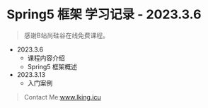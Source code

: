 # Spring5 框架 学习记录 - 2023.3.6
> 感谢B站尚硅谷在线免费课程。

- 2023.3.6
  - 课程内容介绍
  - Spring5 框架概述
- 2023.3.13
  - 入门案例


>  Contact Me:www.lking.icu
